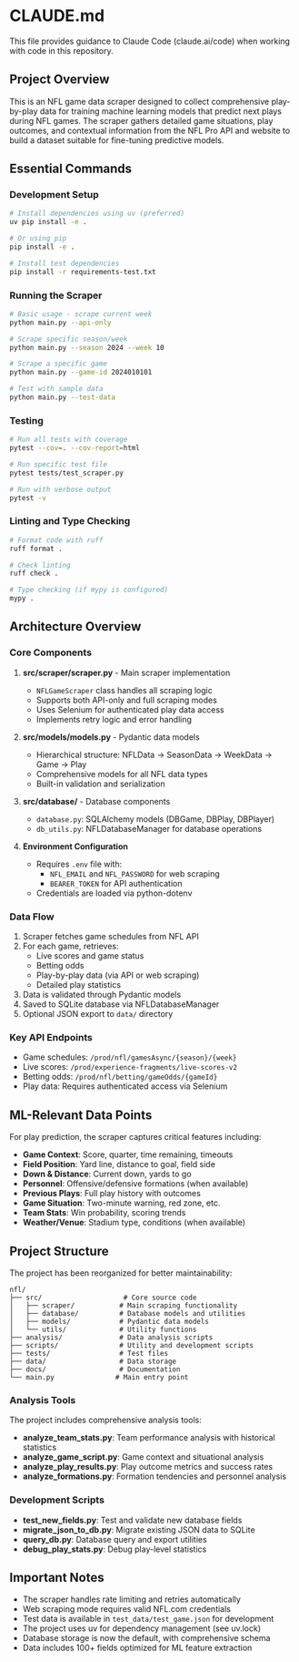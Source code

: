 # CLAUDE.md

This file provides guidance to Claude Code (claude.ai/code) when working with code in this repository.

## Project Overview

This is an NFL game data scraper designed to collect comprehensive play-by-play data for training machine learning models that predict next plays during NFL games. The scraper gathers detailed game situations, play outcomes, and contextual information from the NFL Pro API and website to build a dataset suitable for fine-tuning predictive models.

## Essential Commands

### Development Setup
```bash
# Install dependencies using uv (preferred)
uv pip install -e .

# Or using pip
pip install -e .

# Install test dependencies
pip install -r requirements-test.txt
```

### Running the Scraper
```bash
# Basic usage - scrape current week
python main.py --api-only

# Scrape specific season/week
python main.py --season 2024 --week 10

# Scrape a specific game
python main.py --game-id 2024010101

# Test with sample data
python main.py --test-data
```

### Testing
```bash
# Run all tests with coverage
pytest --cov=. --cov-report=html

# Run specific test file
pytest tests/test_scraper.py

# Run with verbose output
pytest -v
```

### Linting and Type Checking
```bash
# Format code with ruff
ruff format .

# Check linting
ruff check .

# Type checking (if mypy is configured)
mypy .
```

## Architecture Overview

### Core Components

1. **src/scraper/scraper.py** - Main scraper implementation
   - `NFLGameScraper` class handles all scraping logic
   - Supports both API-only and full scraping modes
   - Uses Selenium for authenticated play data access
   - Implements retry logic and error handling

2. **src/models/models.py** - Pydantic data models
   - Hierarchical structure: NFLData → SeasonData → WeekData → Game → Play
   - Comprehensive models for all NFL data types
   - Built-in validation and serialization

3. **src/database/** - Database components
   - `database.py`: SQLAlchemy models (DBGame, DBPlay, DBPlayer)
   - `db_utils.py`: NFLDatabaseManager for database operations

4. **Environment Configuration**
   - Requires `.env` file with:
     - `NFL_EMAIL` and `NFL_PASSWORD` for web scraping
     - `BEARER_TOKEN` for API authentication
   - Credentials are loaded via python-dotenv

### Data Flow

1. Scraper fetches game schedules from NFL API
2. For each game, retrieves:
   - Live scores and game status
   - Betting odds
   - Play-by-play data (via API or web scraping)
   - Detailed play statistics
3. Data is validated through Pydantic models
4. Saved to SQLite database via NFLDatabaseManager
5. Optional JSON export to `data/` directory

### Key API Endpoints

- Game schedules: `/prod/nfl/gamesAsync/{season}/{week}`
- Live scores: `/prod/experience-fragments/live-scores-v2`
- Betting odds: `/prod/nfl/betting/gameOdds/{gameId}`
- Play data: Requires authenticated access via Selenium

## ML-Relevant Data Points

For play prediction, the scraper captures critical features including:

- **Game Context**: Score, quarter, time remaining, timeouts
- **Field Position**: Yard line, distance to goal, field side
- **Down & Distance**: Current down, yards to go
- **Personnel**: Offensive/defensive formations (when available)
- **Previous Plays**: Full play history with outcomes
- **Game Situation**: Two-minute warning, red zone, etc.
- **Team Stats**: Win probability, scoring trends
- **Weather/Venue**: Stadium type, conditions (when available)

## Project Structure

The project has been reorganized for better maintainability:

```
nfl/
├── src/                    # Core source code
│   ├── scraper/           # Main scraping functionality  
│   ├── database/          # Database models and utilities
│   ├── models/            # Pydantic data models
│   └── utils/             # Utility functions
├── analysis/              # Data analysis scripts
├── scripts/               # Utility and development scripts
├── tests/                 # Test files
├── data/                  # Data storage
├── docs/                  # Documentation
└── main.py               # Main entry point
```

### Analysis Tools

The project includes comprehensive analysis tools:

- **analyze_team_stats.py**: Team performance analysis with historical statistics
- **analyze_game_script.py**: Game context and situational analysis
- **analyze_play_results.py**: Play outcome metrics and success rates
- **analyze_formations.py**: Formation tendencies and personnel analysis

### Development Scripts

- **test_new_fields.py**: Test and validate new database fields
- **migrate_json_to_db.py**: Migrate existing JSON data to SQLite
- **query_db.py**: Database query and export utilities
- **debug_play_stats.py**: Debug play-level statistics

## Important Notes

- The scraper handles rate limiting and retries automatically
- Web scraping mode requires valid NFL.com credentials
- Test data is available in `test_data/test_game.json` for development
- The project uses uv for dependency management (see uv.lock)
- Database storage is now the default, with comprehensive schema
- Data includes 100+ fields optimized for ML feature extraction